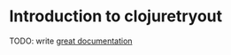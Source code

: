 # Introduction to clojuretryout

TODO: write [great documentation](http://jacobian.org/writing/what-to-write/)
